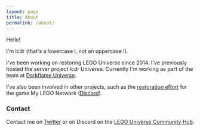 ```yaml
---
layout: page
title: About
permalink: /about/
---
```


Hello!

I'm lcdr (that's a lowercase l, not an uppercase I).

I've been working on restoring LEGO Universe since 2014. I've previously hosted the server project lcdr Universe. Currently I'm working as part of the team at [Darkflame Universe](https://www.darkflameuniverse.org/).

I've also been involved in other projects, such as the [restoration effort](https://github.com/MellonNet/mln-backend-emulator/) for the game My LEGO Network ([Discord](https://discordapp.com/invite/VGYgExX)).

### Contact

Contact me on [Twitter](https://twitter.com/lcdr_Universe) or on Discord on the [LEGO Universe Community Hub]( https://discord.gg/DBt9h8Q).
